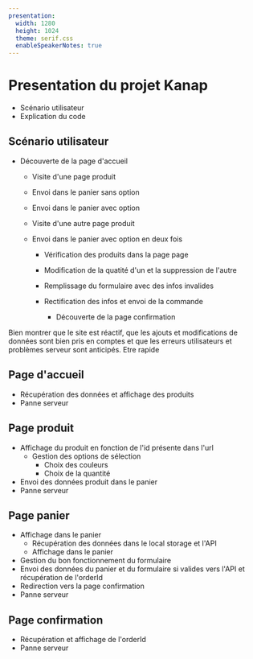 ```yaml
---
presentation:
  width: 1280
  height: 1024
  theme: serif.css
  enableSpeakerNotes: true
---
```


<!-- slide -->

# Presentation du projet Kanap

- Scénario utilisateur
- Explication du code

<!-- slide -->

## Scénario utilisateur

- Découverte de la page d'accueil

  - Visite d'une page produit
  - Envoi dans le panier sans option
  - Envoi dans le panier avec option
  - Visite d'une autre page produit
  - Envoi dans le panier avec option en deux fois

    - Vérification des produits dans la page page
    - Modification de la quatité d'un et la suppression de l'autre
    - Remplissage du formulaire avec des infos invalides
    - Rectification des infos et envoi de la commande

      - Découverte de la page confirmation

<aside class="notes">
  Bien montrer que le site est réactif, que les ajouts et modifications de données sont bien pris en comptes et que les erreurs utilisateurs et problèmes serveur sont anticipés.
  Etre rapide
</aside>

<!-- slide -->

## Page d'accueil

- Récupération des données et affichage des produits
- Panne serveur

<aside class="notes"></aside>

<!-- slide -->

## Page produit

- Affichage du produit en fonction de l'id présente dans l'url
  - Gestion des options de sélection
    - Choix des couleurs
    - Choix de la quantité
- Envoi des données produit dans le panier
- Panne serveur

<aside class="notes"></aside>

<!-- slide -->

## Page panier

- Affichage dans le panier
  - Récupération des données dans le local storage et l'API
  - Affichage dans le panier
- Gestion du bon fonctionnement du formulaire
- Envoi des données du panier et du formulaire si valides vers l'API et récupération de l'orderId
- Redirection vers la page confirmation
- Panne serveur

<aside class="notes"></aside>

<!-- slide -->

## Page confirmation

- Récupération et affichage de l'orderId
- Panne serveur

<aside class="notes"></aside>
